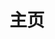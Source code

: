 ---
home: true
layout: BlogHome
icon: house
bgImage: https://webp.smianao.com/blogimg/BG_008.jpg
bgImageDark: https://webp.smianao.com/blogimg/BG_003.png
bgImageStyle:
  background-attachment: fixed
title: 主页
heroImage: /logo.svg
heroText: 鼠标迁徙
heroFullScreen: true
tagline: 一个不务正业的颓废中年男子，兜售一些看似没卵用的技能！

projects:
  - icon: mdi:microsoft-edge
    name: 找寻软件
    desc: 如果你是来找软件的，不妨点击这里看看！
    link: soft/

  - icon: lineicons:microsoft
    name: 下载系统
    desc: 如果你是来下载系统，那就点击这里下载！
    link: system/

  - icon: fluent:hat-graduation-24-filled
    name: 看看教程
    desc: 如果你是来找教程的，点击这里就对了！
    link: skill/

  - icon: fa6-solid:blog
    name: 旧版博客
    desc: 如果找不到资源，可以访问旧版博客找找看！
    link: https://www.smianao.com
---